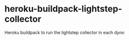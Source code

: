 # heroku-buildpack-lightstep-collector
Heroku buildpack to run the lightstep collector in each dyno
